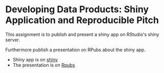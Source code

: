 # Developing Data Products: Shiny Application and Reproducible Pitch

This assignment is to publish and present a shiny app on RStudio's shiny server.

Furthermore publish a presentation on RPubs about the shiny app.

* Shiny app is on [shiny](https://rruiter.shinyapps.io/StormData/)  
* The presentation is on [Rpubs](http://rpubs.com/robert025/373689)
